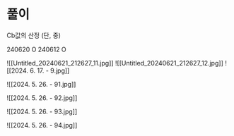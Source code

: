 # 풀이

Cb값의 산정 (단, 중)


240620 O
240612 O

![[Untitled_20240621_212627_11.jpg]]
![[Untitled_20240621_212627_12.jpg]]
![[2024. 6. 17. - 9.jpg]]

![[2024. 5. 26. - 91.jpg]]

![[2024. 5. 26. - 92.jpg]]

![[2024. 5. 26. - 93.jpg]]

![[2024. 5. 26. - 94.jpg]]